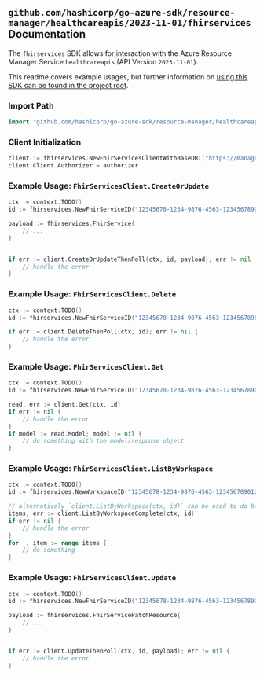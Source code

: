 
## `github.com/hashicorp/go-azure-sdk/resource-manager/healthcareapis/2023-11-01/fhirservices` Documentation

The `fhirservices` SDK allows for interaction with the Azure Resource Manager Service `healthcareapis` (API Version `2023-11-01`).

This readme covers example usages, but further information on [using this SDK can be found in the project root](https://github.com/hashicorp/go-azure-sdk/tree/main/docs).

### Import Path

```go
import "github.com/hashicorp/go-azure-sdk/resource-manager/healthcareapis/2023-11-01/fhirservices"
```


### Client Initialization

```go
client := fhirservices.NewFhirServicesClientWithBaseURI("https://management.azure.com")
client.Client.Authorizer = authorizer
```


### Example Usage: `FhirServicesClient.CreateOrUpdate`

```go
ctx := context.TODO()
id := fhirservices.NewFhirServiceID("12345678-1234-9876-4563-123456789012", "example-resource-group", "workspaceValue", "fhirServiceValue")

payload := fhirservices.FhirService{
	// ...
}


if err := client.CreateOrUpdateThenPoll(ctx, id, payload); err != nil {
	// handle the error
}
```


### Example Usage: `FhirServicesClient.Delete`

```go
ctx := context.TODO()
id := fhirservices.NewFhirServiceID("12345678-1234-9876-4563-123456789012", "example-resource-group", "workspaceValue", "fhirServiceValue")

if err := client.DeleteThenPoll(ctx, id); err != nil {
	// handle the error
}
```


### Example Usage: `FhirServicesClient.Get`

```go
ctx := context.TODO()
id := fhirservices.NewFhirServiceID("12345678-1234-9876-4563-123456789012", "example-resource-group", "workspaceValue", "fhirServiceValue")

read, err := client.Get(ctx, id)
if err != nil {
	// handle the error
}
if model := read.Model; model != nil {
	// do something with the model/response object
}
```


### Example Usage: `FhirServicesClient.ListByWorkspace`

```go
ctx := context.TODO()
id := fhirservices.NewWorkspaceID("12345678-1234-9876-4563-123456789012", "example-resource-group", "workspaceValue")

// alternatively `client.ListByWorkspace(ctx, id)` can be used to do batched pagination
items, err := client.ListByWorkspaceComplete(ctx, id)
if err != nil {
	// handle the error
}
for _, item := range items {
	// do something
}
```


### Example Usage: `FhirServicesClient.Update`

```go
ctx := context.TODO()
id := fhirservices.NewFhirServiceID("12345678-1234-9876-4563-123456789012", "example-resource-group", "workspaceValue", "fhirServiceValue")

payload := fhirservices.FhirServicePatchResource{
	// ...
}


if err := client.UpdateThenPoll(ctx, id, payload); err != nil {
	// handle the error
}
```

